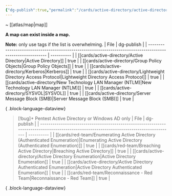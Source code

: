 ```yaml
---
{"dg-publish":true,"permalink":"/cards/active-directory/active-directory/","tags":["map"]}
---
```


~ [[atlas/map\|map]]

**A map can exist inside a map.**

**Note:** only use tags if the list is overwhelming.
| File                                                                                                       | dg-publish |
| ---------------------------------------------------------------------------------------------------------- | ---------- |
| [[cards/active-directory/Active Directory\|Active Directory]]                                           | true       |
| [[cards/active-directory/Group Policy Objects\|Group Policy Objects]]                                   | true       |
| [[cards/active-directory/Kerberos\|Kerberos]]                                                           | true       |
| [[cards/active-directory/Lightweight Directory Access Protocol\|Lightweight Directory Access Protocol]] | true       |
| [[cards/active-directory/New Technology LAN Manager (NTLM)\|New Technology LAN Manager (NTLM)]]         | true       |
| [[cards/active-directory/SYSVOL\|SYSVOL]]                                                               | true       |
| [[cards/active-directory/Server Message Block (SMB)\|Server Message Block (SMB)]]                       | true       |

{ .block-language-dataview}

> [!bug]+ Pentest Active Directory or Windows AD only
>  | File                                                                                                                                     | dg-publish |
> | ---------------------------------------------------------------------------------------------------------------------------------------- | ---------- |
> | [[cards/red-team/Enumerating Active Directory (Authenticated Enumeration)\|Enumerating Active Directory (Authenticated Enumeration)]] | true       |
> | [[cards/red-team/Breaching Active Directory\|Breaching Active Directory]]                                                             | true       |
> | [[cards/active-directory/Active Directory Enumeration\|Active Directory Enumeration]]                                                 | true       |
> | [[cards/active-directory/Active Directory Authenticated Enumeration\|Active Directory Authenticated Enumeration]]                     | true       |
> | [[cards/red-team/Reconnaissance - Red Team\|Reconnaissance - Red Team]]                                                               | true       |
> 
{ .block-language-dataview}

